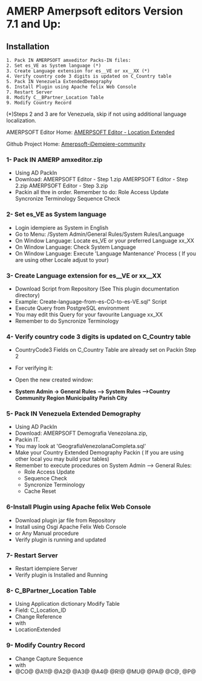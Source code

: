 
# <b>AMERP Amerpsoft editors Version 7.1 and Up: </b>

## <b>Installation </b>

    1. Pack IN AMERPSOFT amxeditor Packs-IN files:
    2. Set es_VE as System language (*)
    3. Create Language extension for es__VE or xx__XX (*)
    4. Verify country code 3 digits is updated on C_Country table
    5. Pack IN Venezuela ExtendedDemography
    6. Install Plugin using Apache felix Web Console
    7. Restart Server
    8. Modify C__BPartner_Location Table
    9. Modify Country Record

(*)Steps 2 and 3 are for Venezuela, skip if not using additional language localization.

AMERPSOFT Editor Home: [AMERPSOFT Editor - Location Extended](https://github.com/luisamesty/Amerpsoft-iDempiere-community/blob/master/org.amerpsoft.com.idempiere.editors-com/README.md)

Github Project Home: [Amerpsoft-iDempiere-community](https://github.com/luisamesty/Amerpsoft-iDempiere-community/blob/master/README.md)

### <b>1- Pack IN AMERP amxeditor.zip</b>
- Using AD PackIn
- Download:
    AMERPSOFT Editor - Step 1.zip
    AMERPSOFT Editor - Step 2.zip
    AMERPSOFT Editor - Step 3.zip
- Packin all thre in order.
Remember to do:
    Role Access Update
    Syncronize Terminology
    Sequence Check
	
### <b>2- Set es_VE as System language</b>
- Login idempiere as System in English
- Go to Menu: /System Admin/General Rules/System Rules/Language
- On Window Language: Locate es_VE or your preferred Language xx_XX
- On Window Language: Check System Language
- On Window Language: Execute 'Language Mantenance' Process
    ( If you are using other Locale adjust to your)

### <b>3- Create Language extension for es__VE or xx__XX</b>
- Download Script from Repository (See This plugin documentation directory)
- Example:  Create-language-from-es-CO-to-es-VE.sql" Script
- Execute Query from PostgreSQL environment
- You may edit this Query for your favourite Language xx_XX
- Remember to do Syncronize Terminology

### <b>4- Verify country code 3 digits is updated on C_Country table</b>
- CountryCode3 Fields on C_Country Table are already set on Packin Step 2
- For verifying it: 
- Open the new created window:

- <b>System Admin -> General Rules --> System Rules -->Country Community Region Municipality Parish City</b>
    
### <b>5- Pack IN Venezuela Extended Demography</b>
- Using AD PackIn
- Download:  AMERPSOFT Demografia Venezolana.zip, 
- Packin IT.
- You may look at 'GeografiaVenezolanaCompleta.sql'
- Make your Country Extended Demography Packin
    ( If you are using other local you may build your tables)
- Remember to execute procedures on System Admin --> General Rules: 
    - Role Access Update
    - Sequence Check 
    - Syncronize Terminology
    - Cache Reset

### <b>6-Install Plugin using Apache felix Web Console</b>
- Download plugin jar file from Repository
- Install using Osgi Apache Felix Web Console
- or Any Manual procedure
- Verify plugin is running and updated

### <b>7- Restart Server</b>
- Restart idempiere Server 
- Verify plugin is Installed and Running

### <b>8- C_BPartner_Location Table</b>
- Using Application dictionary Modify Table
- Field: C_Location_ID
- Change Reference 
- with 
- LocationExtended

### <b>9- Modify Country Record</b>
- Change Capture Sequence
-    with
- @CO@ @A1!@ @A2@ @A3@ @A4@  @R!@ @MU@ @PA@ @C@, @P@ 
